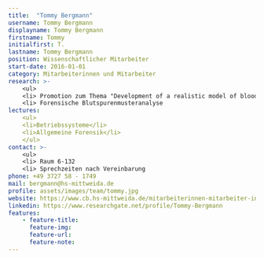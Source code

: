```yaml
---
title:  "Tommy Bergmann"
username: Tommy Bergmann
displayname: Tommy Bergmann
firstname: Tommy
initialfirst: T.
lastname: Tommy Bergmann
position: Wissenschaftlicher Mitarbeiter
start-date: 2016-01-01
category: Mitarbeiterinnen und Mitarbeiter
research: >-
    <ul>
    <li> Promotion zum Thema "Development of a realistic model of blood aging at the crime scene based on chromatographic and spectroscopic analysis"
    <li> Forensische Blutspurenmusteranalyse  
lectures: 
    <ul>
    <li>Betriebssysteme</li>
    <li>Allgemeine Forensik</li>
    </ul>
contact: >-
    <ul>
    <li> Raum 6-132
    <li> Sprechzeiten nach Vereinbarung
phone: +49 3727 58 - 1749
mail: bergmann@hs-mittweida.de  
profile: assets/images/team/tommy.jpg
website: https://www.cb.hs-mittweida.de/mitarbeiterinnen-mitarbeiter-in-ihren-fachgruppen/bergmann-tommy/
linkedin: https://www.researchgate.net/profile/Tommy-Bergmann
features:
    - feature-title: 
      feature-img: 
      feature-url: 
      feature-note: 
---
```

